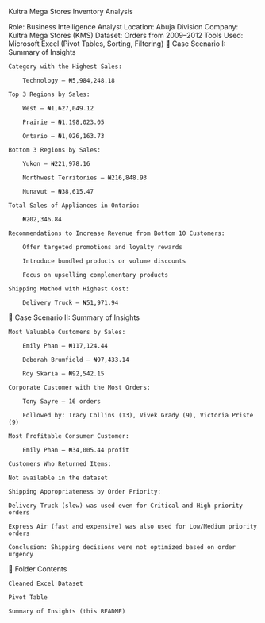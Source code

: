  Kultra Mega Stores Inventory Analysis

Role: Business Intelligence Analyst
Location: Abuja Division
Company: Kultra Mega Stores (KMS)
Dataset: Orders from 2009–2012
Tools Used: Microsoft Excel (Pivot Tables, Sorting, Filtering)
📌 Case Scenario I: Summary of Insights

    Category with the Highest Sales:

        Technology — ₦5,984,248.18

    Top 3 Regions by Sales:

        West — ₦1,627,049.12

        Prairie — ₦1,198,023.05

        Ontario — ₦1,026,163.73

    Bottom 3 Regions by Sales:

        Yukon — ₦221,978.16

        Northwest Territories — ₦216,848.93

        Nunavut — ₦38,615.47

    Total Sales of Appliances in Ontario:

        ₦202,346.84

    Recommendations to Increase Revenue from Bottom 10 Customers:

        Offer targeted promotions and loyalty rewards

        Introduce bundled products or volume discounts

        Focus on upselling complementary products

    Shipping Method with Highest Cost:

        Delivery Truck — ₦51,971.94

📌 Case Scenario II: Summary of Insights

    Most Valuable Customers by Sales:

        Emily Phan — ₦117,124.44

        Deborah Brumfield — ₦97,433.14

        Roy Skaria — ₦92,542.15

    Corporate Customer with the Most Orders:

        Tony Sayre — 16 orders

        Followed by: Tracy Collins (13), Vivek Grady (9), Victoria Priste (9)

    Most Profitable Consumer Customer:

        Emily Phan — ₦34,005.44 profit

    Customers Who Returned Items:

    Not available in the dataset

    Shipping Appropriateness by Order Priority:

    Delivery Truck (slow) was used even for Critical and High priority orders

    Express Air (fast and expensive) was also used for Low/Medium priority orders

    Conclusion: Shipping decisions were not optimized based on order urgency

📁 Folder Contents

    Cleaned Excel Dataset

    Pivot Table 

    Summary of Insights (this README)


